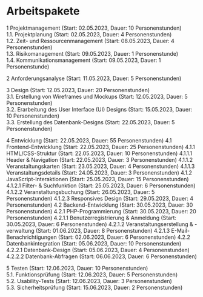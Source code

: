 # Arbeitspakete
1 Projektmanagement (Start: 02.05.2023, Dauer: 10 Personenstunden)  
1.1. Projektplanung (Start: 02.05.2023, Dauer: 4 Personenstunden)  
1.2. Zeit- und Ressourcenmanagement (Start: 08.05.2023, Dauer: 4 Personenstunden)  
1.3. Risikomanagement (Start: 09.05.2023, Dauer: 1 Personenstunde)  
1.4. Kommunikationsmanagement (Start: 09.05.2023, Dauer: 1 Personenstunde)  

2 Anforderungsanalyse (Start: 11.05.2023, Dauer: 5 Personenstunden)

3 Design (Start: 12.05.2023, Dauer: 20 Personenstunden)  
3.1. Erstellung von Wireframes und Mockups (Start: 12.05.2023, Dauer: 5 Personenstunden)   
3.2. Erarbeitung des User Interface (UI) Designs (Start: 15.05.2023, Dauer: 10 Personenstunden)   
3.3. Erstellung des Datenbank-Designs (Start: 22.05.2023, Dauer: 5 Personenstunden)

4 Entwicklung (Start: 22.05.2023, Dauer: 55 Personenstunden)
4.1 Frontend-Entwicklung (Start: 22.05.2023, Dauer: 25 Personenstunden)
4.1.1 HTML/CSS-Struktur (Start: 22.05.2023, Dauer: 10 Personenstunden)
4.1.1.1 Header & Navigation (Start: 22.05.2023, Dauer: 3 Personenstunden)
4.1.1.2 Veranstaltungskarten (Start: 23.05.2023, Dauer: 4 Personenstunden)
4.1.1.3 Veranstaltungsdetails (Start: 24.05.2023, Dauer: 3 Personenstunden)
4.1.2 JavaScript-Interaktionen (Start: 25.05.2023, Dauer: 15 Personenstunden)
4.1.2.1 Filter- & Suchfunktion (Start: 25.05.2023, Dauer: 6 Personenstunden)
4.1.2.2 Veranstaltungsbuchung (Start: 26.05.2023, Dauer: 5 Personenstunden)
4.1.2.3 Responsives Design (Start: 29.05.2023, Dauer: 4 Personenstunden)
4.2 Backend-Entwicklung (Start: 30.05.2023, Dauer: 30 Personenstunden)
4.2.1 PHP-Programmierung (Start: 30.05.2023, Dauer: 20 Personenstunden)
4.2.1.1 Benutzerregistrierung & Anmeldung (Start: 30.05.2023, Dauer: 6 Personenstunden)
4.2.1.2 Veranstaltungserstellung & -verwaltung (Start: 01.06.2023, Dauer: 8 Personenstunden)
4.2.1.3 E-Mail-Benachrichtigungen (Start: 02.06.2023, Dauer: 6 Personenstunden)
4.2.2 Datenbankintegration (Start: 05.06.2023, Dauer: 10 Personenstunden)
4.2.2.1 Datenbank-Design (Start: 05.06.2023, Dauer: 4 Personenstunden)
4.2.2.2 Datenbank-Abfragen (Start: 06.06.2023, Dauer: 6 Personenstunden) 

5 Testen (Start: 12.06.2023, Dauer: 10 Personenstunden)  
5.1. Funktionsprüfung (Start: 12.06.2023, Dauer: 5 Personenstunden)  
5.2. Usability-Tests (Start: 12.06.2023, Dauer: 3 Personenstunden)  
5.3. Sicherheitsprüfung (Start: 15.06.2023, Dauer: 2 Personenstunden)  
